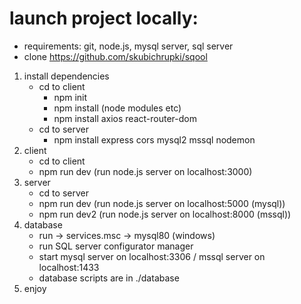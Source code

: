 # launch project locally:

- requirements: git, node.js, mysql server, sql server
- clone https://github.com/skubichrupki/sqool
  
1. install dependencies
    - cd to client
      - npm init
      - npm install (node modules etc)
      - npm install axios react-router-dom
    - cd to server
      - npm install express cors mysql2 mssql nodemon
2. client
    - cd to client
    - npm run dev (run node.js server on localhost:3000)
3. server
    - cd to server
    - npm run dev (run node.js server on localhost:5000 (mysql))
    - npm run dev2 (run node.js server on localhost:8000 (mssql))
4. database
    - run -> services.msc -> mysql80 (windows)
    - run SQL server configurator manager
    - start mysql server on localhost:3306 / mssql server on localhost:1433
    - database scripts are in ./database
5. enjoy


  
